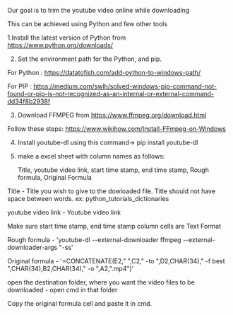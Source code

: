 Our goal is to trim the youtube video online while downloading

This can be achieved using Python and few other tools

1.Install the latest version of Python from https://www.python.org/downloads/

2. Set the environment path for the Python, and pip. 

  For Python :  https://datatofish.com/add-python-to-windows-path/
 
  For PIP : https://medium.com/swlh/solved-windows-pip-command-not-found-or-pip-is-not-recognized-as-an-internal-or-external-command-dd34f8b2938f

3. Download FFMPEG from https://www.ffmpeg.org/download.html

  Follow these steps: https://www.wikihow.com/Install-FFmpeg-on-Windows

4. Install youtube-dl using this command-> pip install youtube-dl

5. make a excel sheet with column names as follows: 
  	
    Title, youtube video link,	start time stamp,	end time stamp,	Rough formula,	Original Formula	

Title - Title you wish to give to the dowloaded file. Title should not have space between words. ex: python_tutorials_dictionaries

youtube video link - Youtube video link

Make sure start time stamp,	end time stamp column cells are Text Format 

Rough formula - 'youtube-dl --external-downloader ffmpeg --external-downloader-args "-ss'

Original formula - '=CONCATENATE(E2," ",C2," -to ",D2,CHAR(34)," -f best ",CHAR(34),B2,CHAR(34)," -o ",A2,".mp4")'

open the destination folder, where you want the video files to be downloaded - open cmd in that folder

Copy the original formula cell and paste it in cmd. 
